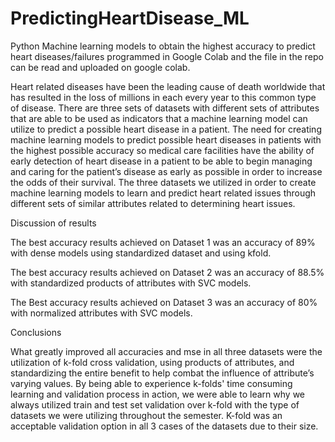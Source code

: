 # PredictingHeartDisease_ML
Python Machine learning models to obtain the highest accuracy to predict heart diseases/failures programmed in Google Colab and the file in the repo can be read and uploaded on google colab. 

Heart related diseases have been the leading cause of death worldwide that has resulted in the loss of millions in each every year to this common type of disease. There are three sets of datasets with different sets of  attributes that are able to be used as indicators that a machine learning model can utilize to predict a possible heart disease in a patient. The need for creating machine learning models to predict possible heart diseases in patients with the highest possible accuracy so medical care facilities have the ability of early detection of heart disease in a patient to be able to begin managing and caring for the patient’s disease as early as possible in order to increase the odds of their survival. 
The three datasets we utilized in order to create machine learning models to learn and predict heart related issues through different sets of similar attributes related to determining heart issues. 



Discussion of results

The best accuracy results achieved on Dataset 1 was an accuracy of 89% with dense models using standardized dataset and using kfold. 

The best accuracy results achieved on Dataset 2 was an accuracy of 88.5% with standardized products of attributes with SVC models. 

The Best accuracy results achieved on Dataset 3 was an accuracy of  80% with normalized attributes with SVC models. 



Conclusions

What greatly improved all accuracies  and mse in all three datasets were the utilization of k-fold cross validation, using products of attributes, and standardizing the entire benefit to help combat the influence of attribute’s varying values. By being able to experience k-folds' time consuming learning and validation process in action, we were able to learn why we always utilized train and test set validation over k-fold with the type of datasets we were utilizing throughout the semester. K-fold was an acceptable validation option in all 3 cases of the datasets due to their size. 
